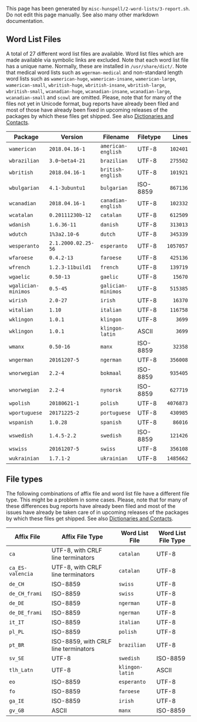 This page has been generated by `misc-hunspell/2-word-lists/3-report.sh`. Do not edit this page manually. See also many other markdown documentation.

## Word List Files

A total of 27 different word list files are available. Word list files which are made available via symbolic links are excluded. Note that each word list file has a unique name. Normally, these are installed in `/usr/share/dict/`. Note that medical word lists such as `wgerman-medical` and non-standard length word lists such as `wamerican-huge`, `wamerican-insane`, `wamerican-large`, `wamerican-small`, `wbritish-huge`, `wbritish-insane`, `wbritish-large`, `wbritish-small`, `wcanadian-huge`, `wcanadian-insane`, `wcanadian-large`, `wcanadian-small` and `scowl` are omitted. Please, note that for many of the files not yet in Unicode format, bug reports have already been filed and most of those have already been fixed in upcoming releases of the packages by which these files get shipped. See also [Dictionaries and Contacts](https://github.com/nuspell/nuspell/wiki/Dictionaries-and-Contacts).

| Package | Version | Filename | Filetype | Lines |
|---|---|---|---|--:|
| `wamerican` | `2018.04.16-1` | `american-english` | UTF-8 | `102401` |
| `wbrazilian` | `3.0~beta4-21` | `brazilian` | UTF-8 | `275502` |
| `wbritish` | `2018.04.16-1` | `british-english` | UTF-8 | `101921` |
| `wbulgarian` | `4.1-3ubuntu1` | `bulgarian` | ISO-8859 | `867136` |
| `wcanadian` | `2018.04.16-1` | `canadian-english` | UTF-8 | `102332` |
| `wcatalan` | `0.20111230b-12` | `catalan` | UTF-8 | `612509` |
| `wdanish` | `1.6.36-11` | `danish` | UTF-8 | `313013` |
| `wdutch` | `1%3a2.10-6` | `dutch` | UTF-8 | `345339` |
| `wesperanto` | `2.1.2000.02.25-56` | `esperanto` | UTF-8 | `1057057` |
| `wfaroese` | `0.4.2-13` | `faroese` | UTF-8 | `425136` |
| `wfrench` | `1.2.3-11build1` | `french` | UTF-8 | `139719` |
| `wgaelic` | `0.50-13` | `gaelic` | UTF-8 | `15670` |
| `wgalician-minimos` | `0.5-45` | `galician-minimos` | UTF-8 | `515385` |
| `wirish` | `2.0-27` | `irish` | UTF-8 | `16370` |
| `witalian` | `1.10` | `italian` | UTF-8 | `116758` |
| `wklingon` | `1.0.1` | `klingon` | UTF-8 | `3699` |
| `wklingon` | `1.0.1` | `klingon-latin` | ASCII | `3699` |
| `wmanx` | `0.50-16` | `manx` | ISO-8859 | `32358` |
| `wngerman` | `20161207-5` | `ngerman` | UTF-8 | `356008` |
| `wnorwegian` | `2.2-4` | `bokmaal` | ISO-8859 | `935405` |
| `wnorwegian` | `2.2-4` | `nynorsk` | ISO-8859 | `627719` |
| `wpolish` | `20180621-1` | `polish` | UTF-8 | `4076873` |
| `wportuguese` | `20171225-2` | `portuguese` | UTF-8 | `430985` |
| `wspanish` | `1.0.28` | `spanish` | UTF-8 | `86016` |
| `wswedish` | `1.4.5-2.2` | `swedish` | ISO-8859 | `121426` |
| `wswiss` | `20161207-5` | `swiss` | UTF-8 | `356108` |
| `wukrainian` | `1.7.1-2` | `ukrainian` | UTF-8 | `1485662` |

## File types

The following combinations of affix file and word list file have a different file type. This might be a problem in some cases. Please, note that for many of these differences bug reports have already been filed and most of the issues have already be taken care of in upcoming releases of the packages by which these files get shipped. See also [Dictionaries and Contacts](https://github.com/nuspell/nuspell/wiki/Dictionaries-and-Contacts).

| Affix File | Affix File Type | Word List File | Word List File Type |
|---|---|---|---|
| `ca` | UTF-8, with CRLF line terminators | `catalan` | UTF-8 |
| `ca_ES-valencia` | UTF-8, with CRLF line terminators | `catalan` | UTF-8 |
| `de_CH` | ISO-8859 | `swiss` | UTF-8 |
| `de_CH_frami` | ISO-8859 | `swiss` | UTF-8 |
| `de_DE` | ISO-8859 | `ngerman` | UTF-8 |
| `de_DE_frami` | ISO-8859 | `ngerman` | UTF-8 |
| `it_IT` | ISO-8859 | `italian` | UTF-8 |
| `pl_PL` | ISO-8859 | `polish` | UTF-8 |
| `pt_BR` | ISO-8859, with CRLF line terminators | `brazilian` | UTF-8 |
| `sv_SE` | UTF-8 | `swedish` | ISO-8859 |
| `tlh_Latn` | UTF-8 | `klingon-latin` | ASCII |
| `eo` | ISO-8859 | `esperanto` | UTF-8 |
| `fo` | ISO-8859 | `faroese` | UTF-8 |
| `ga_IE` | ISO-8859 | `irish` | UTF-8 |
| `gv_GB` | ASCII | `manx` | ISO-8859 |
